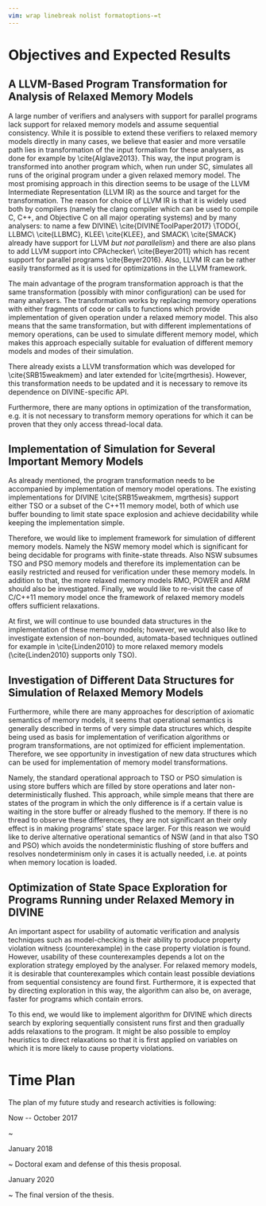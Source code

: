 ```yaml
---
vim: wrap linebreak nolist formatoptions-=t
---
```


# Objectives and Expected Results

## A LLVM-Based Program Transformation for Analysis of Relaxed Memory Models

A large number of verifiers and analysers with support for parallel programs lack support for relaxed memory models and assume sequential consistency.
While it is possible to extend these verifiers to relaxed memory models directly in many cases, we believe that easier and more versatile path lies in transformation of the input formalism for these analysers, as done for example by \cite{Alglave2013}.
This way, the input program is transformed into another program which, when run under SC, simulates all runs of the original program under a given relaxed memory model.
The most promising approach in this direction seems to be usage of the LLVM Intermediate Representation (LLVM IR) as the source and target for the transformation.
The reason for choice of LLVM IR is that it is widely used both by compilers (namely the clang compiler which can be used to compile C, C++, and Objective C on all major operating systems) and by many analysers: to name a few DIVINE\ \cite{DIVINEToolPaper2017} \TODO{, LLBMC\ \cite{LLBMC}, KLEE\ \cite{KLEE}, and SMACK\ \cite{SMACK} already have support for LLVM *but not parallelism*} and there are also plans to add LLVM support into CPAchecker\ \cite{Beyer2011} which has recent support for parallel programs \cite{Beyer2016}.
Also, LLVM IR can be rather easily transformed as it is used for optimizations in the LLVM framework.

The main advantage of the program transformation approach is that the same transformation (possibly with minor configuration) can be used for many analysers.
The transformation works by replacing memory operations with either fragments of code or calls to functions which provide implementation of given operation under a relaxed memory model.
This also means that the same transformation, but with different implementations of memory operations, can be used to simulate different memory model, which makes this approach especially suitable for evaluation of different memory models and modes of their simulation.

There already exists a LLVM transformation which was developed for \cite{SRB15weakmem} and later extended for \cite{mgrthesis}.
However, this transformation needs to be updated and it is necessary to remove its dependence on DIVINE-specific API.

Furthermore, there are many options in optimization of the transformation, e.g. it is not necessary to transform memory operations for which it can be proven that they only access thread-local data.

## Implementation of Simulation for Several Important Memory Models

As already mentioned, the program transformation needs to be accompanied by implementation of memory model operations.
The existing implementations for DIVINE \cite{SRB15weakmem, mgrthesis} support either TSO or a subset of the C++11 memory model, both of which use buffer bounding to limit state space explosion and achieve decidability while keeping the implementation simple.

Therefore, we would like to implement framework for simulation of different memory models.
Namely the NSW memory model which is significant for being decidable for programs with finite-state threads.
Also NSW subsumes TSO and PSO memory models and therefore its implementation can be easily restricted and reused for verification under these memory models.
In addition to that, the more relaxed memory models RMO, POWER and ARM should also be investigated.
Finally, we would like to re-visit the case of C/C++11 memory model once the framework of relaxed memory models offers sufficient relaxations.

At first, we will continue to use bounded data structures in the implementation of these memory models; however, we would also like to investigate extension of non-bounded, automata-based techniques outlined for example in \cite{Linden2010} to more relaxed memory models (\cite{Linden2010} supports only TSO).

## Investigation of Different Data Structures for Simulation of Relaxed Memory Models

Furthermore, while there are many approaches for description of axiomatic semantics of memory models, it seems that operational semantics is generally described in terms of very simple data structures which, despite being used as basis for implementation of verification algorithms or program transformations, are not optimized for efficient implementation.
Therefore, we see opportunity in investigation of new data structures which can be used for implementation of memory model transformations.

Namely, the standard operational approach to TSO or PSO simulation is using store buffers which are filled by store operations and later non-deterministically flushed.
This approach, while simple means that there are states of the program in which the only difference is if a certain value is waiting in the store buffer or already flushed to the memory.
If there is no thread to observe these differences, they are not significant an their only effect is in making programs' state space larger.
For this reason we would like to derive alternative operational semantics of NSW (and in that also TSO and PSO) which avoids the nondeterministic flushing of store buffers and resolves nondeterminism only in cases it is actually needed, i.e. at points when memory location is loaded.

## Optimization of State Space Exploration for Programs Running under Relaxed Memory in DIVINE

An important aspect for usability of automatic verification and analysis techniques such as model-checking is their ability to produce property violation witness (counterexample) in the case property violation is found.
However, usability of these counterexamples depends a lot on the exploration strategy employed by the analyser.
For relaxed memory models, it is desirable that counterexamples which contain least possible deviations from sequential consistency are found first.
Furthermore, it is expected that by directing exploration in this way, the algorithm can also be, on average, faster for programs which contain errors.

To this end, we would like to implement algorithm for DIVINE which directs search by exploring sequentially consistent runs first and then gradually adds relaxations to the program.
It might be also possible to employ heuristics to direct relaxations so that it is first applied on variables on which it is more likely to cause property violations.

# Time Plan

The plan of my future study and research activities is following:

Now -- October 2017

~   

January 2018

~   Doctoral exam and defense of this thesis proposal.

January 2020

~   The final version of the thesis.
